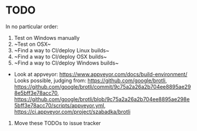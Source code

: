 # TODO

In no particular order:

1.   Test on Windows manually
1.   ~Test on OSX~
1.   ~Find a way to CI/deploy Linux builds~
1.   ~Find a way to CI/deploy OSX builds~
1.   ~Find a way to CI/deploy Windows builds~
   * Look at appveyor: https://www.appveyor.com/docs/build-environment/
     Looks possible, judging from: https://github.com/google/brotli, https://github.com/google/brotli/commit/9c75a2a26a2b704ee8895ae298e5bff3e78acc70, https://github.com/google/brotli/blob/9c75a2a26a2b704ee8895ae298e5bff3e78acc70/scripts/appveyor.yml, https://ci.appveyor.com/project/szabadka/brotli
1.   Move these TODOs to issue tracker
